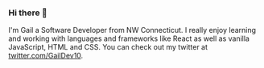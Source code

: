 ### Hi there 👋

I'm Gail a Software Developer from NW Connecticut. I really enjoy learning and working with languages and frameworks like React as well as vanilla JavaScript, HTML and CSS. You can check out my twitter at [twitter.com/GailDev10](https://twitter.com/GailDev10).

